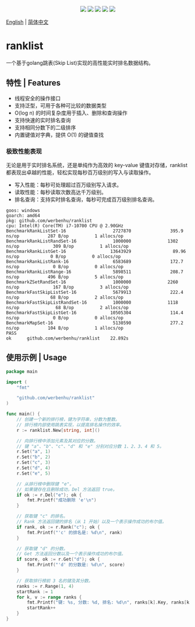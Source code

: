 <div align='center'>
<a href="https://github.com/werbenhu/ranklist/actions"><img src="https://github.com/werbenhu/ranklist/workflows/Go/badge.svg"></a>
<a href="https://goreportcard.com/report/github.com/werbenhu/ranklist"><img src="https://goreportcard.com/badge/github.com/werbenhu/ranklist"></a>
<a href="https://coveralls.io/github/werbenhu/ranklist?branch=master"><img src="https://coveralls.io/repos/github/werbenhu/ranklist/badge.svg?branch=master"></a>   
<a href="https://github.com/werbenhu/ranklist"><img src="https://img.shields.io/github/license/mashape/apistatus.svg"></a>
<a href="https://pkg.go.dev/github.com/werbenhu/ranklist"><img src="https://pkg.go.dev/badge/github.com/werbenhu/ranklist.svg"></a>
</div>

[English](README.md) | [简体中文](README_CN.md)

# ranklist

一个基于golang跳表(Skip List)实现的高性能实时排名数据结构。

## 特性 | Features

- 线程安全的操作接口
- 支持泛型，可用于各种可比较的数据类型
- O(log n) 的时间复杂度用于插入、删除和查询操作
- 支持快速的实时排名查询
- 支持相同分数下的二级排序
- 内置键值对字典，提供 O(1) 的键值查找

### 极致性能表现

无论是用于实时排名系统，还是单纯作为高效的 key-value 键值对存储，ranklist 都表现出卓越的性能，轻松实现每秒百万级别的写入与读取操作。

- 写入性能：每秒可处理超过百万级别写入请求。
- 读取性能：每秒读取次数高达千万级别。
- 排名查询：支持实时排名查询，每秒可完成百万级别排名查询。

```
goos: windows
goarch: amd64
pkg: github.com/werbenhu/ranklist
cpu: Intel(R) Core(TM) i7-10700 CPU @ 2.90GHz
BenchmarkRankListSet-16                  2727870               395.9 ns/op           287 B/op          1 allocs/op
BenchmarkRankListRandSet-16              1000000              1302 ns/op             309 B/op          1 allocs/op
BenchmarkRankListGet-16                 13643929                89.96 ns/op            0 B/op          0 allocs/op
BenchmarkRankListRank-16                 6583689               172.7 ns/op             0 B/op          0 allocs/op
BenchmarkRankListRange-16                5898511               208.7 ns/op           496 B/op          5 allocs/op
BenchmarkZSetRandSet-16                  1000000              2260 ns/op             167 B/op          3 allocs/op
BenchmarkFastSkipListSet-16              5679913               222.4 ns/op            68 B/op          2 allocs/op
BenchmarkFastSkipListRandSet-16          1000000              1118 ns/op              68 B/op          2 allocs/op
BenchmarkFastSkipListGet-16             10505304               114.4 ns/op             0 B/op          0 allocs/op
BenchmarkMapSet-16                       5130590               277.2 ns/op           104 B/op          1 allocs/op
PASS
ok      github.com/werbenhu/ranklist    22.892s
```

## 使用示例 | Usage

```go
package main

import (
	"fmt"

	"github.com/werbenhu/ranklist"
)

func main() {
	// 创建一个新的排行榜，键为字符串，分数为整数。
	// 排行榜内部使用跳表实现，以提高排名操作的效率。
	r := ranklist.New[string, int]()

	// 向排行榜中添加元素及其对应的分数。
	// 键 "a"、"b"、"c"、"d" 和 "e" 分别对应分数 1、2、3、4 和 5。
	r.Set("a", 1)
	r.Set("b", 2)
	r.Set("c", 3)
	r.Set("d", 4)
	r.Set("e", 5)

	// 从排行榜中删除键 "e"。
	// 如果键存在且删除成功，Del 方法返回 true。
	if ok := r.Del("e"); ok {
		fmt.Printf("成功删除 'e'\n")
	}

	// 获取键 "c" 的排名。
	// Rank 方法返回键的排名（从 1 开始）以及一个表示操作成功的布尔值。
	if rank, ok := r.Rank("c"); ok {
		fmt.Printf("'c' 的排名是: %d\n", rank)
	}

	// 获取键 "d" 的分数。
	// Get 方法返回分数以及一个表示操作成功的布尔值。
	if score, ok := r.Get("d"); ok {
		fmt.Printf("'d' 的分数是: %d\n", score)
	}

	// 获取排行榜前 3 名的键及其分数。
	ranks := r.Range(1, 4)
	startRank := 1
	for k, v := range ranks {
		fmt.Printf("键: %s, 分数: %d, 排名: %d\n", ranks[k].Key, ranks[k].Value, startRank)
		startRank++
	}
}
```